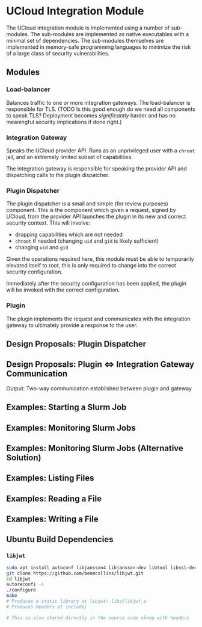 # UCloud Integration Module

The UCloud integration module is implemented using a number of sub-modules. The sub-modules are implemented as native
executables with a minimal set of dependencies. The sub-modules themselves are implemented in memory-safe programming
languages to minimize the risk of a large class of security vulnerabilities.

## Modules

### Load-balancer

Balances traffic to one or more integration gateways. The load-balancer is responsible for TLS. (TODO Is this good
enough do we need all components to speak TLS? Deployment becomes _significantly_ harder and has no meaningful security
implications if done right.)

### Integration Gateway

Speaks the UCloud provider API. Runs as an unprivileged user with a `chroot` jail, and an extremely limited subset of
capabilities.

The integration gateway is responsible for speaking the provider API and dispatching calls to the plugin dispatcher.

### Plugin Dispatcher

The plugin dispatcher is a small and simple (for review purposes) component. This is the component which given a
request, signed by UCloud, from the provider API launches the plugin in its new and correct security context. This
will involve:

- dropping capabilities which are not needed
- `chroot` if needed (changing `uid` and `gid` is likely sufficient)
- changing `uid` and `gid`

Given the operations required here, this module must be able to temporarily elevated itself to root, this is only
required to change into the correct security configuration.

Immediately after the security configuration has been applied, the plugin will be invoked with the correct
configuration.

### Plugin

The plugin implements the request and communicates with the integration gateway to ultimately provide a response to
the user.

## Design Proposals: Plugin Dispatcher

## Design Proposals: Plugin <=> Integration Gateway Communication

Output: Two-way communication established between plugin and gateway

## Examples: Starting a Slurm Job

## Examples: Monitoring Slurm Jobs

## Examples: Monitoring Slurm Jobs (Alternative Solution)

## Examples: Listing Files

## Examples: Reading a File

## Examples: Writing a File

## Ubuntu Build Dependencies

### `libjwt`

```bash
sudo apt install autoconf libjansson4 libjansson-dev libtool libssl-dev -y
git clone https://github.com/benmcollins/libjwt.git
cd libjwt
autoreconfi -i
./configure
make
# Produces a static library at libjwt/.libs/libjwt.a
# Produces headers at include/

# This is also stored directly in the source code along with headers
```
